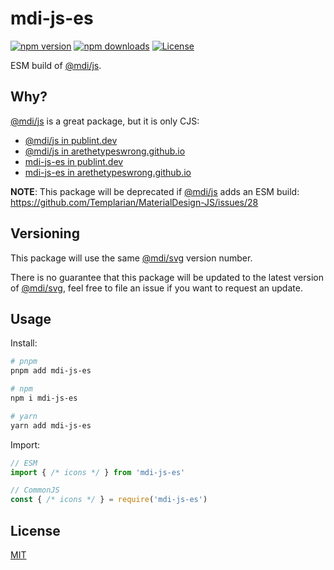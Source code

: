 # mdi-js-es

[![npm version][npm-version-src]][npm-version-href]
[![npm downloads][npm-downloads-src]][npm-downloads-href]
[![License][license-src]][license-href]

ESM build of [@mdi/js](https://www.npmjs.com/package/@mdi/js).

## Why?

[@mdi/js](https://www.npmjs.com/package/@mdi/js) is a great package, but it is only CJS:
- [@mdi/js in publint.dev](https://publint.dev/@mdi/js@7.3.67)
- [@mdi/js in arethetypeswrong.github.io](https://arethetypeswrong.github.io/?p=%40mdi%2Fjs%407.3.67)
- [mdi-js-es in publint.dev](https://publint.dev/mdi-js-es@7.3.67)
- [mdi-js-es in arethetypeswrong.github.io](https://arethetypeswrong.github.io/?p=mdi-js-es%407.3.67)

**NOTE**: This package will be deprecated if [@mdi/js](https://www.npmjs.com/package/@mdi/js) adds an ESM build: https://github.com/Templarian/MaterialDesign-JS/issues/28

## Versioning

This package will use the same [@mdi/svg](https://www.npmjs.com/package/@mdi/svg) version number.

There is no guarantee that this package will be updated to the latest version of [@mdi/svg](https://www.npmjs.com/package/@mdi/svg), feel free to file an issue if you want to request an update.

## Usage

Install:

```sh
# pnpm
pnpm add mdi-js-es

# npm
npm i mdi-js-es

# yarn
yarn add mdi-js-es
```

Import:

```js
// ESM
import { /* icons */ } from 'mdi-js-es'

// CommonJS
const { /* icons */ } = require('mdi-js-es')
```

## License

[MIT](./LICENSE)

<!-- Badges -->

[npm-version-src]: https://img.shields.io/npm/v/mdi-js-es?style=flat&colorA=18181B&colorB=F0DB4F
[npm-version-href]: https://npmjs.com/package/mdi-js-es
[npm-downloads-src]: https://img.shields.io/npm/dm/mdi-js-es?style=flat&colorA=18181B&colorB=F0DB4F
[npm-downloads-href]: https://npmjs.com/package/mdi-js-es
[license-src]: https://img.shields.io/github/license/userquin/mdi-js-es.svg?style=flat&colorA=18181B&colorB=F0DB4F
[license-href]: https://github.com/userquin/mdi-js-es/blob/main/LICENSE

